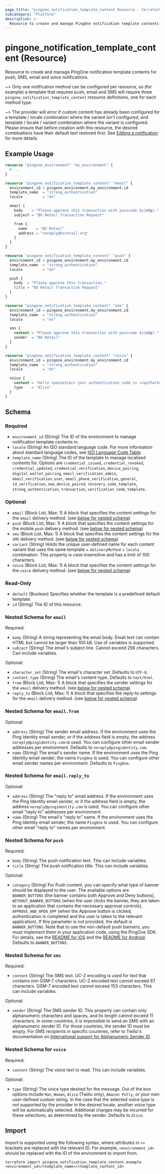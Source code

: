 ```yaml
---
page_title: "pingone_notification_template_content Resource - terraform-provider-pingone"
subcategory: "Platform"
description: |-
  Resource to create and manage PingOne notification template contents for push, SMS, email and voice notifications.
---
```


# pingone_notification_template_content (Resource)

Resource to create and manage PingOne notification template contents for push, SMS, email and voice notifications.

~> Only one notification method can be configured per resource, so (for example) a template that requires push, email and SMS will require three `pingone_notification_template_content` resource definitions, one for each method type.

~> The provider will error if custom content has already been configured for a template / locale combination where the variant isn't configured, and template / locale / variant combination where the variant is configured.  Please ensure that before creation with this resource, the desired combinations have their default text restored first.  See [Editing a notification](https://docs.pingidentity.com/r/en-us/pingone/p1_c_edit_notification) for more details.

## Example Usage

```terraform
resource "pingone_environment" "my_environment" {
  # ...
}

resource "pingone_notification_template_content" "email" {
  environment_id = pingone_environment.my_environment.id
  template_name  = "strong_authentication"
  locale         = "en"

  email {
    body    = "Please approve this transaction with passcode $${otp}."
    subject = "BX Retail Transaction Request"

    from {
      name    = "BX Retail"
      address = "noreply@bxretail.org"
    }
  }
}

resource "pingone_notification_template_content" "push" {
  environment_id = pingone_environment.my_environment.id
  template_name  = "strong_authentication"
  locale         = "en"

  push {
    body  = "Please approve this transaction."
    title = "BX Retail Transaction Request"
  }
}

resource "pingone_notification_template_content" "sms" {
  environment_id = pingone_environment.my_environment.id
  template_name  = "strong_authentication"
  locale         = "en"

  sms {
    content = "Please approve this transaction with passcode $${otp}."
    sender  = "BX Retail"
  }
}

resource "pingone_notification_template_content" "voice" {
  environment_id = pingone_environment.my_environment.id
  template_name  = "strong_authentication"
  locale         = "en"

  voice {
    content = "Hello <pause1sec> your authentication code is <sayCharValue>$${otp}</sayCharValue><pause1sec><pause1sec><repeatMessage val=2>I repeat <pause1sec>your code is <sayCharValue>$${otp}</sayCharValue></repeatMessage>"
    type    = "Alice"
  }
}
```

<!-- schema generated by tfplugindocs -->
## Schema

### Required

- `environment_id` (String) The ID of the environment to manage notification template contents in.
- `locale` (String) An ISO standard language code. For more information about standard language codes, see [ISO Language Code Table](http://www.lingoes.net/en/translator/langcode.htm).
- `template_name` (String) The ID of the template to manage localised contents for.  Options are `credential_issued`, `credential_revoked`, `credential_updated`, `credential_verification`, `device_pairing`, `digital_wallet_pairing`, `email_verification_admin`, `email_verification_user`, `email_phone_verification`, `general`, `id_verification`, `new_device_paired`, `recovery_code_template`, `strong_authentication`, `transaction`, `verification_code_template`.

### Optional

- `email` (Block List, Max: 1) A block that specifies the content settings for the `email` delivery method. (see [below for nested schema](#nestedblock--email))
- `push` (Block List, Max: 1) A block that specifies the content settings for the mobile `push` delivery method. (see [below for nested schema](#nestedblock--push))
- `sms` (Block List, Max: 1) A block that specifies the content settings for the `SMS` delivery method. (see [below for nested schema](#nestedblock--sms))
- `variant` (String) Holds the unique user-defined name for each content variant that uses the same template + `deliveryMethod` + `locale` combination.  This property is case insensitive and has a limit of 100 characters.
- `voice` (Block List, Max: 1) A block that specifies the content settings for the `voice` delivery method. (see [below for nested schema](#nestedblock--voice))

### Read-Only

- `default` (Boolean) Specifies whether the template is a predefined default template.
- `id` (String) The ID of this resource.

<a id="nestedblock--email"></a>
### Nested Schema for `email`

Required:

- `body` (String) A string representing the email body. Email text can contain HTML but cannot be larger than 100 kB.  Use of variables is supported.
- `subject` (String) The email's subject line. Cannot exceed 256 characters. Can include variables.

Optional:

- `character_set` (String) The email's character set. Defaults to `UTF-8`.
- `content_type` (String) The email's content-type. Defaults to `text/html`.
- `from` (Block List, Max: 1) A block that specifies the sender settings for the `email` delivery method. (see [below for nested schema](#nestedblock--email--from))
- `reply_to` (Block List, Max: 1) A block that specifies the reply-to settings for the `email` delivery method. (see [below for nested schema](#nestedblock--email--reply_to))

<a id="nestedblock--email--from"></a>
### Nested Schema for `email.from`

Optional:

- `address` (String) The sender email address. If the environment uses the Ping Identity email sender, or if the address field is empty, the address `noreply@pingidentity.com` is used.  You can configure other email sender addresses per environment. Defaults to `noreply@pingidentity.com`.
- `name` (String) The email's sender name.  If the environment uses the Ping Identity email sender, the name `PingOne` is used. You can configure other email sender names per environment. Defaults to `PingOne`.


<a id="nestedblock--email--reply_to"></a>
### Nested Schema for `email.reply_to`

Optional:

- `address` (String) The "reply to" email address.  If the environment uses the Ping Identity email sender, or if the address field is empty, the address `noreply@pingidentity.com` is used.  You can configure other email "reply to" addresses per environment.
- `name` (String) The email's "reply to" name.  If the environment uses the Ping Identity email sender, the name `PingOne` is used.  You can configure other email "reply to" names per environment.



<a id="nestedblock--push"></a>
### Nested Schema for `push`

Required:

- `body` (String) The push notification text. This can include variables.
- `title` (String) The push notification title. This can include variables.

Optional:

- `category` (String) For Push content, you can specify what type of banner should be displayed to the user. The available options are `BANNER_BUTTONS` (the banner contains both Approve and Deny buttons), `WITHOUT_BANNER_BUTTONS` (when the user clicks the banner, they are taken to an application that contains the necessary approval controls), `APPROVE_AND_OPEN_APP` (when the Approve button is clicked, authentication is completed and the user is taken to the relevant application).  If this parameter is not provided, the default is `BANNER_BUTTONS`. Note that to use the non-default push banners, you must implement them in your application code, using the PingOne SDK. For details, see the [README for iOS](https://github.com/pingidentity/pingone-mobile-sdk-ios/#171-push-notifications-categories) and the [README for Android](https://github.com/pingidentity/pingone-mobile-sdk-android). Defaults to `BANNER_BUTTONS`.


<a id="nestedblock--sms"></a>
### Nested Schema for `sms`

Required:

- `content` (String) The SMS text. UC-2 encoding is used for text that contains non GSM-7 characters. UC-2 encoded text cannot exceed 67 characters. GSM-7 encoded text cannot exceed 153 characters. This can include variables.

Optional:

- `sender` (String) The SMS sender ID. This property can contain only alphanumeric characters and spaces, and its length cannot exceed 11 characters. In some countries, it is impossible to send an SMS with an alphanumeric sender ID. For those countries, the sender ID must be empty. For SMS recipients in specific countries, refer to Twilio's documentation on [International support for Alphanumeric Sender ID](https://support.twilio.com/hc/en-us/articles/223133767-International-support-for-Alphanumeric-Sender-ID).


<a id="nestedblock--voice"></a>
### Nested Schema for `voice`

Required:

- `content` (String) The voice text to read.  This can include variables.

Optional:

- `type` (String) The voice type desired for the message. Out of the box options include `Man`, `Woman`, `Alice` (Twilio only), `Amazon Polly`, or your own user-defined custom string. In the case that the selected voice type is not supported by the provider in the desired locale, another voice type will be automatically selected. Additional charges may be incurred for these selections, as determined by the sender. Defaults to `Alice`.

## Import

Import is supported using the following syntax, where attributes in `<>` brackets are replaced with the relevant ID.  For example, `<environment_id>` should be replaced with the ID of the environment to import from.

```shell
terraform import pingone_notification_template_content.example <environment_id>/<template_name>/<template_content_id>
```
